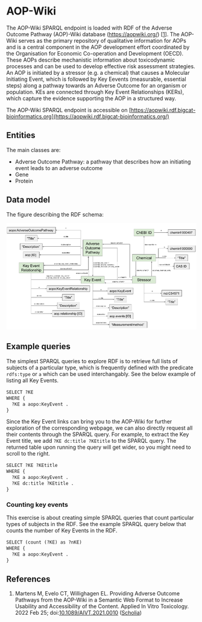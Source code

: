 # AOP-Wiki

The AOP-Wiki SPARQL endpoint is loaded with RDF of the Adverse Outcome Pathway (AOP)-Wiki database
(https://aopwiki.org/)  [<a href="#citeref1">1</a>]. The AOP-Wiki serves as the primary repository of qualitative information
for AOPs and is a central component in the AOP development effort coordinated by the Organisation
for Economic Co-operation and Development (OECD). These AOPs describe mechanistic information about
toxicodynamic processes and can be used to develop effective risk assessment strategies. An AOP
is initiated by a stressor (e.g. a chemical) that causes a Molecular Initiating Event, which is
followed by Key Eevents (measurable, essential steps) along a pathway towards an Adverse Outcome
for an organism or population. KEs are connected through Key Event Relationships (KERs), which
capture the evidence supporting the AOP in a structured way. 

The AOP-Wiki SPARQL endpoint is accessible on [https://aopwiki.rdf.bigcat-bioinformatics.org](https://aopwiki.rdf.bigcat-bioinformatics.org/)

## Entities

The main classes are:

* Adverse Outcome Pathway: a pathway that describes how an initiating event leads to an adverse outcome
* Gene
* Protein 

## Data model

The figure describing the RDF schema:

<img src="images/AOP-Wiki-RDF-simple.png">

## Example queries

The simplest SPARQL queries to explore RDF is to retrieve full lists of subjects of a particular type, which is
frequently defined with the predicate `rdfs:type` or `a` which can be used interchangably. See the below
example of listing all Key Events.

```sparql
SELECT ?KE 
WHERE {
  ?KE a aopo:KeyEvent .
}
```

Since the Key Event links can bring you to the AOP-Wiki for further exploration of the corresponding webpage,
we can also directly request all their contents through the SPARQL query. For example, to extract the
Key Event title, we add `?KE dc:title ?KEtitle` to the SPARQL query. The returned table upon running the
query will get wider, so you might need to scroll to the right. 

```sparql
SELECT ?KE ?KEtitle
WHERE {
  ?KE a aopo:KeyEvent .
  ?KE dc:title ?KEtitle .
}
```

### Counting key events

This exercise is about creating simple SPARQL queries that count particular types of subjects in the RDF. See the example SPARQL query below that counts the number of Key Events in the RDF.

```sparql
SELECT (count (?KE) as ?nKE) 
WHERE {
  ?KE a aopo:KeyEvent .
}
```

## References

1. <a name="citeref1"></a>Martens M, Evelo CT, Willighagen EL. Providing Adverse Outcome Pathways from the AOP-Wiki in a Semantic Web Format to Increase Usability and Accessibility of the Content. Applied In Vitro Toxicology. 2022 Feb 25;  doi:[10.1089/AIVT.2021.0010](https://doi.org/10.1089/AIVT.2021.0010) ([Scholia](https://scholia.toolforge.org/doi/10.1089/AIVT.2021.0010))

